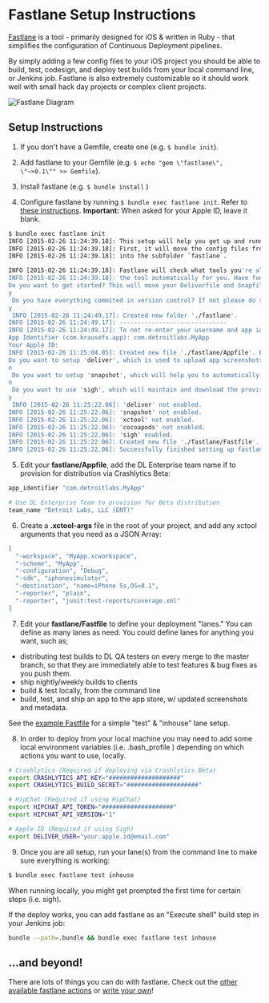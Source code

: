 # Fastlane Setup Instructions

[Fastlane](http://fastlane.tools) is a tool - primarily designed for iOS & written in Ruby -
that simplifies the configuration of Continuous Deployment pipelines.

By simply adding a few config files to your iOS project you should be able to
build, test, codesign, and deploy test builds from your local command line, or
Jenkins job. Fastlane is also extremely customizable so it should work well with
small hack day projects or complex client projects.

![Fastlane Diagram](http://fastlane.tools/assets/img/diagram.png)

## Setup Instructions

1. If you don't have a Gemfile, create one (e.g. `$ bundle init`).

2. Add fastlane to your Gemfile (e.g. `$ echo "gem \"fastlane\", \"~>0.1\"" >> Gemfile`).

3. Install fastlane (e.g. `$ bundle install` )

4. Configure fastlane by running `$ bundle exec fastlane init`.
Refer to [these instructions](https://github.com/KrauseFx/fastlane/blob/master/GUIDE.md#get-it-up-and-running).
**Important:** When asked for your Apple ID, leave it blank.

  ```bash
  $ bundle exec fastlane init
  INFO [2015-02-26 11:24:39.18]: This setup will help you get up and running in no time.
  INFO [2015-02-26 11:24:39.18]: First, it will move the config files from `deliver` and `snapshot`
  INFO [2015-02-26 11:24:39.18]: into the subfolder `fastlane`.

  INFO [2015-02-26 11:24:39.18]: Fastlane will check what tools you're already using and set up
  INFO [2015-02-26 11:24:39.18]: the tool automatically for you. Have fun!
  Do you want to get started? This will move your Deliverfile and Snapfile (if they exist) (y/n)
  y
   Do you have everything commited in version control? If not please do so! (y/n)
  y
   INFO [2015-02-26 11:24:49.17]: Created new folder './fastlane'.
  INFO [2015-02-26 11:24:49.17]: ------------------------------
  INFO [2015-02-26 11:24:49.17]: To not re-enter your username and app identifier every time you run one of the fastlane tools or fastlane, these will be stored from now on.
  App Identifier (com.krausefx.app): com.detroitlabs.MyApp
  Your Apple ID:
  INFO [2015-02-26 11:25:04.05]: Created new file './fastlane/Appfile'. Edit it to manage your preferred app metadata information.
  Do you want to setup 'deliver', which is used to upload app screenshots, app metadata and app updates to the App Store or Apple TestFlight? (y/n)
  n
   Do you want to setup 'snapshot', which will help you to automatically take screenshots of your iOS app in all languages/devices? (y/n)
  n
   Do you want to use 'sigh', which will maintain and download the provisioning profile for your app? (y/n)
  y
   INFO [2015-02-26 11:25:22.06]: 'deliver' not enabled.
  INFO [2015-02-26 11:25:22.06]: 'snapshot' not enabled.
  INFO [2015-02-26 11:25:22.06]: 'xctool' not enabled.
  INFO [2015-02-26 11:25:22.06]: 'cocoapods' not enabled.
  INFO [2015-02-26 11:25:22.06]: 'sigh' enabled.
  INFO [2015-02-26 11:25:22.06]: Created new file './fastlane/Fastfile'. Edit it to manage your own deployment lanes.
  INFO [2015-02-26 11:25:22.06]: Successfully finished setting up fastlane
  ```

5. Edit your **fastlane/Appfile**, add the DL Enterprise team name if to
provision for distribution via Crashlytics Beta:

  ```ruby
  app_identifier "com.detroitlabs.MyApp"

  # Use DL Enterprise Team to provision for Beta distribution
  team_name "Detroit Labs, LLC (ENT)"
  ```

6. Create a **.xctool-args** file in the root of your project, and add any
xctool arguments that you need as a JSON Array:

  ```json
  [
    "-workspace", "MyApp.xcworkspace",
    "-scheme", "MyApp",
    "-configuration", "Debug",
    "-sdk", "iphonesimulator",
    "-destination", "name=iPhone 5s,OS=8.1",
    "-reporter", "plain",
    "-reporter", "junit:test-reports/coverage.xml"
  ]
  ```

7. Edit your **fastlane/Fastfile** to define your deployment "lanes." You can
define as many lanes as need. You could define lanes for anything you want, such as;

  - distributing test builds to DL QA testers on every merge to the master branch,
  so that they are immediately able to test features & bug fixes as you push them.
  - ship nightly/weekly builds to clients
  - build & test locally, from the command line
  - build, test, and ship an app to the app store, w/ updated screenshots and metadata.

  See the [example Fastfile](Fastfile-example) for a simple "test" & "inhouse" lane setup.

8. In order to deploy from your local machine you may need to add some local
environment variables (i.e. .bash_profile ) depending on which actions you want
to use, locally.

  ```bash
  # Crashlytics (Required if deploying via Crashlytics Beta)
  export CRASHLYTICS_API_KEY="####################"
  export CRASHLYTICS_BUILD_SECRET="####################"

  # HipChat (Required if using HipChat)
  export HIPCHAT_API_TOKEN="####################"
  export HIPCHAT_API_VERSION="1"

  # Apple ID (Required if using Sigh)
  export DELIVER_USER="your.apple.id@email.com"
  ```

9. Once you are all setup, run your lane(s) from the command line to make sure
everything is working:

  ```bash
  $ bundle exec fastlane test inhouse
  ```

  When running locally, you might get prompted the first time for certain steps
  (i.e. sigh).

  If the deploy works, you can add fastlane as an "Execute shell" build step in
  your Jenkins job:

  ```bash
  bundle --path=.bundle && bundle exec fastlane test inhouse
  ```

## ...and beyond!

There are lots of things you can do with fastlane. Check out the
[other available fastlane actions](https://github.com/krausefx/fastlane#actions)
or [write your own](https://github.com/krausefx/fastlane#extensions)!
